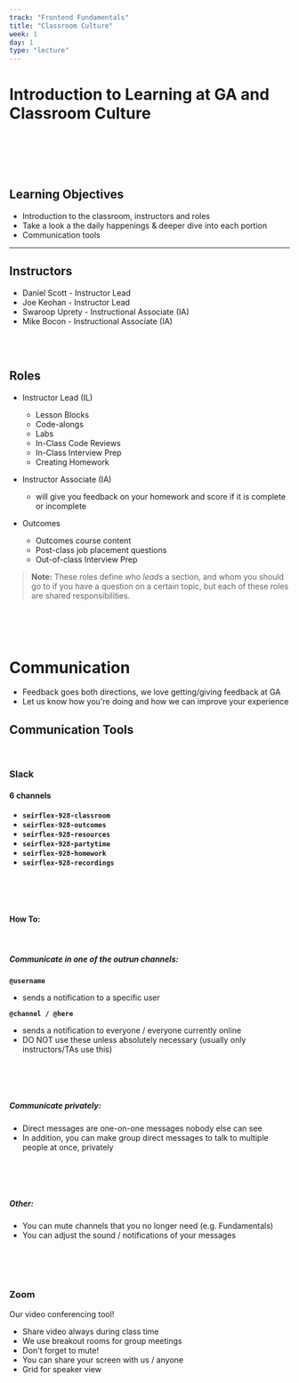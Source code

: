 ```yaml
---
track: "Frontend Fundamentals"
title: "Classroom Culture"
week: 1
day: 1
type: "lecture"
---
```


# Introduction to Learning at GA and Classroom Culture

<br>
<br>
<br>
<br>

## Learning Objectives

- Introduction to the classroom, instructors and roles
- Take a look a the daily happenings & deeper dive into each portion
- Communication tools

<hr>

## Instructors

- Daniel Scott - Instructor Lead
- Joe Keohan - Instructor Lead
- Swaroop Uprety - Instructional Associate (IA)
- Mike Bocon - Instructional Associate (IA)

<br>
<br>

## Roles

- Instructor Lead (IL)

  - Lesson Blocks
  - Code-alongs
  - Labs
  - In-Class Code Reviews
  - In-Class Interview Prep
  - Creating Homework

- Instructor Associate (IA)

  - will give you feedback on your homework and score if it is complete or incomplete

- Outcomes
  - Outcomes course content
  - Post-class job placement questions
  - Out-of-class Interview Prep

> **Note:** These roles define who _leads_ a section, and whom you should go to if you have a question on a certain topic, but each of these roles are shared responsibilities.

<br>
<br>
<br>

# Communication

- Feedback goes both directions, we love getting/giving feedback at GA
- Let us know how you're doing and how we can improve your experience

## Communication Tools

<br>

### Slack

#### 6 channels

- **`seirflex-928-classroom`**
- **`seirflex-928-outcomes`**
- **`seirflex-928-resources`**
- **`seirflex-928-partytime`**
- **`seirflex-928-homework`**
- **`seirflex-928-recordings`**

<br>
<br>
<br>

#### How To:

<br>

##### Communicate in one of the outrun channels:

**`@username`**

- sends a notification to a specific user

**`@channel / @here`**

- sends a notification to everyone / everyone currently online
- DO NOT use these unless absolutely necessary (usually only instructors/TAs use this)

<br>
<br>
<br>

##### Communicate privately:

- Direct messages are one-on-one messages nobody else can see
- In addition, you can make group direct messages to talk to multiple people at once, privately

<br>
<br>
<br>

##### Other:

- You can mute channels that you no longer need (e.g. Fundamentals)
- You can adjust the sound / notifications of your messages

<br>
<br>
<br>

### Zoom

Our video conferencing tool!

- Share video always during class time
- We use breakout rooms for group meetings
- Don't forget to mute!
- You can share your screen with us / anyone
- Grid for speaker view
